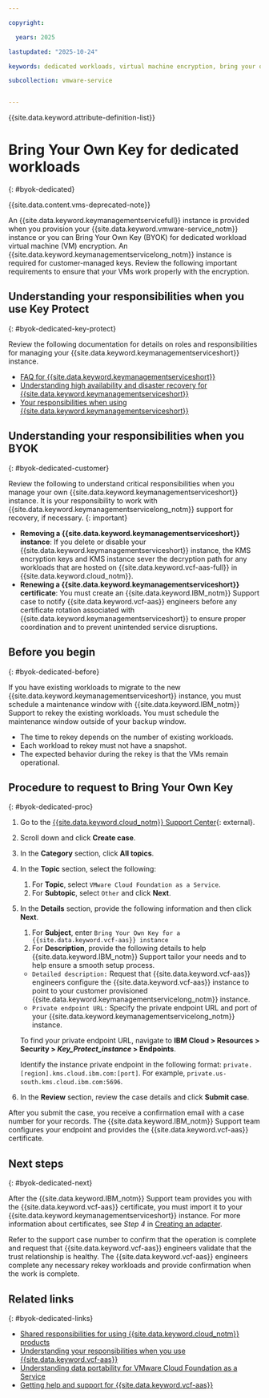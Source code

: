 ```yaml
---

copyright:

  years: 2025

lastupdated: "2025-10-24"

keywords: dedicated workloads, virtual machine encryption, bring your own key, vm encryption, IBM Key Protect

subcollection: vmware-service


---
```


{{site.data.keyword.attribute-definition-list}}

# Bring Your Own Key for dedicated workloads
{: #byok-dedicated}

{{site.data.content.vms-deprecated-note}}

An {{site.data.keyword.keymanagementservicefull}} instance is provided when you provision your {{site.data.keyword.vmware-service_notm}} instance or you can Bring Your Own Key (BYOK) for dedicated workload virtual machine (VM) encryption. An {{site.data.keyword.keymanagementservicelong_notm}} instance is required for customer-managed keys. Review the following important requirements to ensure that your VMs work properly with the encryption.

## Understanding your responsibilities when you use Key Protect
{: #byok-dedicated-key-protect}

Review the following documentation for details on roles and responsibilities for managing your {{site.data.keyword.keymanagementserviceshort}} instance.

* [FAQ for {{site.data.keyword.keymanagementserviceshort}}](/docs/key-protect?topic=key-protect-faqs&interface=ui)
* [Understanding high availability and disaster recovery for {{site.data.keyword.keymanagementserviceshort}}](/docs/key-protect?topic=key-protect-ha-dr)
* [Your responsibilities when using {{site.data.keyword.keymanagementserviceshort}}](/docs/key-protect?topic=key-protect-shared-responsibilities#disaster-recovery)

## Understanding your responsibilities when you BYOK
{: #byok-dedicated-customer}

Review the following to understand critical responsibilities when you manage your own {{site.data.keyword.keymanagementserviceshort}} instance. It is your responsibility to work with {{site.data.keyword.keymanagementservicelong_notm}} support for recovery, if necessary.
{: important}

* **Removing a {{site.data.keyword.keymanagementserviceshort}} instance**: If you delete or disable your {{site.data.keyword.keymanagementserviceshort}} instance, the KMS encryption keys and KMS instance sever the decryption path for any workloads that are hosted on {{site.data.keyword.vcf-aas-full}} in {{site.data.keyword.cloud_notm}}.
* **Renewing a {{site.data.keyword.keymanagementserviceshort}} certificate**: You must create an {{site.data.keyword.IBM_notm}} Support case to notify {{site.data.keyword.vcf-aas}} engineers before any certificate rotation associated with {{site.data.keyword.keymanagementserviceshort}} to ensure proper coordination and to prevent unintended service disruptions.

## Before you begin
{: #byok-dedicated-before}

If you have existing workloads to migrate to the new {{site.data.keyword.keymanagementserviceshort}} instance, you must schedule a maintenance window with {{site.data.keyword.IBM_notm}} Support to rekey the existing workloads. You must schedule the maintenance window outside of your backup window.

* The time to rekey depends on the number of existing workloads.
* Each workload to rekey must not have a snapshot.
* The expected behavior during the rekey is that the VMs remain operational.

## Procedure to request to Bring Your Own Key
{: #byok-dedicated-proc}

1. Go to the [{{site.data.keyword.cloud_notm}} Support Center](https://cloud.ibm.com/unifiedsupport/supportcenter){: external}.
2. Scroll down and click **Create case**.
3. In the **Category** section, click **All topics**.
4. In the **Topic** section, select the following:
    1. For **Topic**, select `VMware Cloud Foundation as a Service`.
    2. For **Subtopic**, select `Other` and click **Next**.
4. In the **Details** section, provide the following information and then click **Next**.
    1. For **Subject**, enter `Bring Your Own Key for a {{site.data.keyword.vcf-aas}} instance`
    2. For **Description**, provide the following details to help {{site.data.keyword.IBM_notm}} Support tailor your needs and to help ensure a smooth setup process.

    * `Detailed description:` Request that {{site.data.keyword.vcf-aas}} engineers configure the {{site.data.keyword.vcf-aas}} instance to point to your customer provisioned {{site.data.keyword.keymanagementservicelong_notm}} instance.
    * `Private endpoint URL:` Specify the private endpoint URL and port of your {{site.data.keyword.keymanagementservicelong_notm}} instance.
    
    To find your private endpoint URL, navigate to **IBM Cloud > Resources > Security > *Key_Protect_instance* > Endpoints**. 
    
    Identify the instance private endpoint in the following format: `private.[region].kms.cloud.ibm.com:[port]`. For example, `private.us-south.kms.cloud.ibm.com:5696`.

5. In the **Review** section, review the case details and click **Submit case**.

After you submit the case, you receive a confirmation email with a case number for your records. The {{site.data.keyword.IBM_notm}} Support team configures your endpoint and provides the {{site.data.keyword.vcf-aas}} certificate.

## Next steps
{: #byok-dedicated-next}

After the {{site.data.keyword.IBM_notm}} Support team provides you with the {{site.data.keyword.vcf-aas}} certificate, you must import it to your {{site.data.keyword.keymanagementserviceshort}} instance. For more information about certificates, see *Step 4* in [Creating an adapter](/docs/key-protect?topic=key-protect-kmip&interface=ui#kmip-adapter-create).

Refer to the support case number to confirm that the operation is complete and request that {{site.data.keyword.vcf-aas}} engineers validate that the trust relationship is healthy. The {{site.data.keyword.vcf-aas}} engineers complete any necessary rekey workloads and provide confirmation when the work is complete.

## Related links
{: #byok-dedicated-links}

* [Shared responsibilities for using {{site.data.keyword.cloud_notm}} products](/docs/overview?topic=overview-shared-responsibilities)
* [Understanding your responsibilities when you use {{site.data.keyword.vcf-aas}}](/docs/vmware-service?topic=vmware-service-vmaas-understand-responsib)
* [Understanding data portability for VMware Cloud Foundation as a Service](/docs/vmware-service?topic=vmware-service-data-portability)
* [Getting help and support for {{site.data.keyword.vcf-aas}}](/docs/vmware-service?topic=vmware-service-support)
